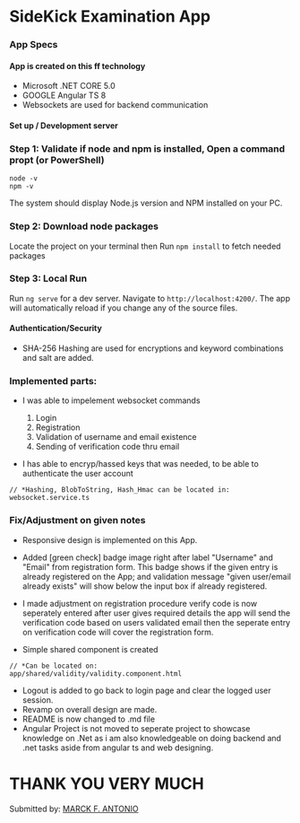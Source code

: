 # SideKick Examination App

### App Specs
#### App is created on this ff technology
- Microsoft .NET CORE 5.0
- GOOGLE Angular TS 8
- Websockets are used for backend communication

#### Set up / Development server

### Step 1: Validate if node and npm is installed, Open a command propt (or PowerShell)
```
node -v 
npm -v
```
The system should display Node.js version and NPM installed on your PC. 

### Step 2: Download node packages
Locate the project on your terminal then
Run `npm install` to fetch needed packages 

### Step 3: Local Run
 Run `ng serve` for a dev server. Navigate to `http://localhost:4200/`. The app will automatically reload if you change any of the source files.


#### Authentication/Security
- SHA-256 Hashing are used for encryptions and keyword combinations and salt are added.

### Implemented parts:
- I was able to impelement websocket commands

	1. Login
	2. Registration
	3. Validation of username and email existence
	4. Sending of verification code thru email
		

- I has able to encryp/hassed keys that was needed, to be able to authenticate the user account
```
// *Hashing, BlobToString, Hash_Hmac can be located in:
websocket.service.ts
```

### Fix/Adjustment on given notes 
- Responsive design is implemented on this App.
- Added  [green check] badge image right after label "Username" and "Email"  from registration form. This badge shows if the given entry is already registered on the App; and validation message "given user/email already exists" will show below the input box if already registered.

- I made adjustment on registration procedure verify code is now seperately entered after user gives required details the app will send the verification code based on users validated email then the seperate entry on verification code will cover the registration form.

- Simple shared component is created 
```
// *Can be located on: 
app/shared/validity/validity.component.html
```			

- Logout is added to go back to login page and clear the logged user session.
- Revamp on overall design are made.
- README is now changed to .md file
- Angular Project is not moved to seperate project to showcase knowledge on .Net as i am also knowledgeable on doing backend and .net tasks aside from angular ts and web designing.


# THANK YOU VERY MUCH

Submitted by: [MARCK F. ANTONIO](https://www.linkedin.com/in/marck-antonio/ "MARCK F. ANTONIO")
